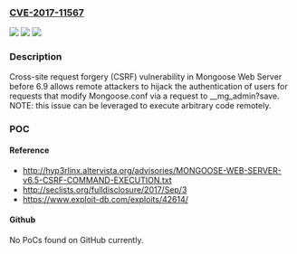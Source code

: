 ### [CVE-2017-11567](https://cve.mitre.org/cgi-bin/cvename.cgi?name=CVE-2017-11567)
![](https://img.shields.io/static/v1?label=Product&message=n%2Fa&color=blue)
![](https://img.shields.io/static/v1?label=Version&message=n%2Fa&color=blue)
![](https://img.shields.io/static/v1?label=Vulnerability&message=n%2Fa&color=brighgreen)

### Description

Cross-site request forgery (CSRF) vulnerability in Mongoose Web Server before 6.9 allows remote attackers to hijack the authentication of users for requests that modify Mongoose.conf via a request to __mg_admin?save.  NOTE: this issue can be leveraged to execute arbitrary code remotely.

### POC

#### Reference
- http://hyp3rlinx.altervista.org/advisories/MONGOOSE-WEB-SERVER-v6.5-CSRF-COMMAND-EXECUTION.txt
- http://seclists.org/fulldisclosure/2017/Sep/3
- https://www.exploit-db.com/exploits/42614/

#### Github
No PoCs found on GitHub currently.

